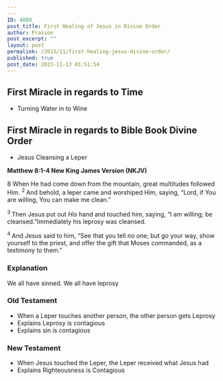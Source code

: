 ```yaml
---
---
ID: 4889
post_title: First Healing of Jesus in Divine Order
author: Praison
post_excerpt: ""
layout: post
permalink: /2015/11/first-healing-jesus-divine-order/
published: true
post_date: 2015-11-13 01:51:54
---
```

<h2><strong>First Miracle in regards to Time</strong></h2>
<ul>
	<li>Turning Water in to Wine</li>
</ul>
<h2><strong>First Miracle in regards to Bible Book Divine Order</strong></h2>
<ul>
	<li>Jesus Cleansing a Leper</li>
</ul>
<p class="passage-display"><strong><span class="passage-display-bcv">Matthew 8:1-4
</span><span class="passage-display-version">New King James Version (NKJV)</span></strong></p>
<p class="chapter-1"><span class="text Matt-8-1"><span class="chapternum">8 </span>When He had come down from the mountain, great multitudes followed Him. </span><span id="en-NKJV-23348" class="text Matt-8-2"><sup class="versenum">2 </sup>And behold, a leper came and worshiped Him, saying, “Lord, if You are willing, You can make me clean.”</span></p>
<span id="en-NKJV-23349" class="text Matt-8-3"><sup class="versenum">3 </sup>Then Jesus put out <i>His</i> hand and touched him, saying, <span class="woj">“I am willing; be cleansed.”</span>Immediately his leprosy was cleansed.</span>

<span id="en-NKJV-23350" class="text Matt-8-4"><sup class="versenum">4 </sup>And Jesus said to him, <span class="woj">“See that you tell no one; but go your way, show yourself to the priest, and offer the gift that Moses commanded, as a testimony to them.”</span></span>
<h3><strong>Explanation</strong></h3>
We all have sinned. We all have leprosy
<h3><strong>Old Testament</strong></h3>
<ul>
	<li>When a Leper touches another person, the other person gets Leprosy</li>
	<li>Explains Leprosy is contagious</li>
	<li>Explains sin is contagious</li>
</ul>
<h3><strong>New Testament</strong></h3>
<ul>
	<li>When Jesus touched the Leper, the Leper received what Jesus had</li>
	<li>Explains Righteousness is Contagious</li>
</ul>